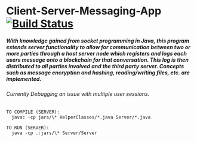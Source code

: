 # Client-Server-Messaging-App [![Build Status](https://travis-ci.org/razr22/Client-Server-Messaging-App.svg?branch=master)](https://travis-ci.org/razr22/Client-Server-Messaging-App)

##### With knowledge gained from socket programming in Java, this program extends server functionality to allow for communication between two or more parties through a host server node which registers and logs each users message onto a blockchain for that conversation. This log is then distributed to all parties involved and the third party server. Concepts such as message encryption and hashing, reading/writing files, etc. are implemented.

###### Currently Debugging an issue with multiple user sessions.
    TO COMPILE (SERVER):
      javac -cp jars/\* HelperClasses/*.java Server/*.java
  
    TO RUN (SERVER):
      java -cp .:jars/\* Server/Server
